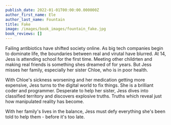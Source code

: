 ```yaml
---
publish_date: 2022-01-01T00:00:00.000000Z
author_first_name: Ele
author_last_name: Fountain
title: Fake
image: /images/book_images/fountain_fake.jpg
book_reviews: []
---
```

Failing antibiotics have shifted society online. As big tech companies begin to dominate life, the boundaries between real and virutal have blurred. At 14, Jess is attending school for the first time. Meeting other childrten and making real friends is something shes dreamed of for years. But Jess misses her family, especially her sister Chloe, who is in poor health.

With Chloe's sickness worsening and her medication getting more expensive, Jess turns to the digital world to fix things. She is a brilliant coder and programmer. Desperate to help her sister, Jess dives into classified territory and discovers explosive truths. Truths which reveal just how manipulated reality has become.

With her family's lives in the balance, Jess must defy everything she's been told to help them - before it's too late.
